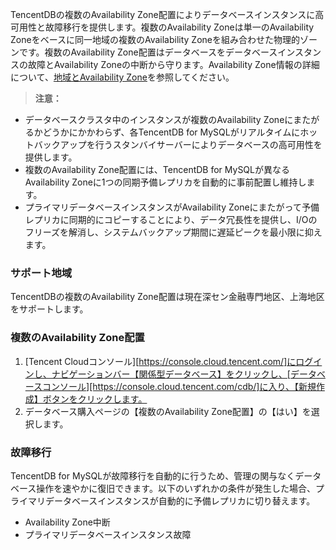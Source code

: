 TencentDBの複数のAvailability Zone配置によりデータベースインスタンスに高可用性と故障移行を提供します。複数のAvailability Zoneは単一のAvailability Zoneをベースに同一地域の複数のAvailability Zoneを組み合わせた物理的ゾーンです。複数のAvailability Zone配置はデータベースをデータベースインスタンスの故障とAvailability Zoneの中断から守ります。Availability Zone情報の詳細について、[地域とAvailability Zone](https://cloud.tencent.com/document/product/236/8458)を参照してください。
>**注意：**
- データベースクラスタ中のインスタンスが複数のAvailability Zoneにまたがるかどうかにかかわらず、各TencentDB for MySQLがリアルタイムにホットバックアップを行うスタンバイサーバーによりデータベースの高可用性を提供します。
- 複数のAvailability Zone配置には、TencentDB for MySQLが異なるAvailability Zoneに1つの同期予備レプリカを自動的に事前配置し維持します。
- プライマリデータベースインスタンスがAvailability Zoneにまたがって予備レプリカに同期的にコピーすることにより、データ冗長性を提供し、I/Oのフリーズを解消し、システムバックアップ期間に遅延ピークを最小限に抑えます。

### サポート地域
TencentDBの複数のAvailability Zone配置は現在深セン金融専門地区、上海地区をサポートします。
### 複数のAvailability Zone配置
1. [Tencent Cloudコンソール][https://console.cloud.tencent.com/]にログインし、ナビゲーションバー【関係型データベース】をクリックし、[データベースコンソール][https://console.cloud.tencent.com/cdb/]に入り、【新規作成】ボタンをクリックします。
2. データベース購入ページの【複数のAvailability Zone配置】の【はい】を選択します。

### 故障移行
TencentDB for MySQLが故障移行を自動的に行うため、管理の関与なくデータベース操作を速やかに復旧できます。以下のいずれかの条件が発生した場合、プライマリデータベースインスタンスが自動的に予備レプリカに切り替えます。
- Availability Zone中断
- プライマリデータベースインスタンス故障

